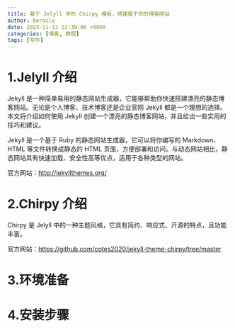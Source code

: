 ```yaml
---
title: 基于 Jelyll 中的 Chirpy 模板，搭建属于你的博客网站
author: Beracle
date: 2023-11-12 22:30:00 +0800
categories: [博客, 教程]
tags: [写作]
---
```


# 1.Jelyll 介绍
Jekyll 是一种简单易用的静态网站生成器，它能够帮助你快速搭建漂亮的静态博客网站。无论是个人博客、技术博客还是企业官网 Jekyll 都是一个理想的选择。本文将介绍如何使用 Jekyll 创建一个漂亮的静态博客网站，并且给出一些实用的技巧和建议。

Jekyll 是一个基于 Ruby 的静态网站生成器，它可以将你编写的 Markdown、HTML 等文件转换成静态的 HTML 页面，方便部署和访问。与动态网站相比，静态网站具有快速加载、安全性高等优点，适用于各种类型的网站。

官方网站：http://jekyllthemes.org/

# 2.Chirpy 介绍

Chirpy 是 Jelyll 中的一种主题风格，它具有简约、响应式、开源的特点，且功能丰富。

官方网站：https://github.com/cotes2020/jekyll-theme-chirpy/tree/master

# 3.环境准备


# 4.安装步骤